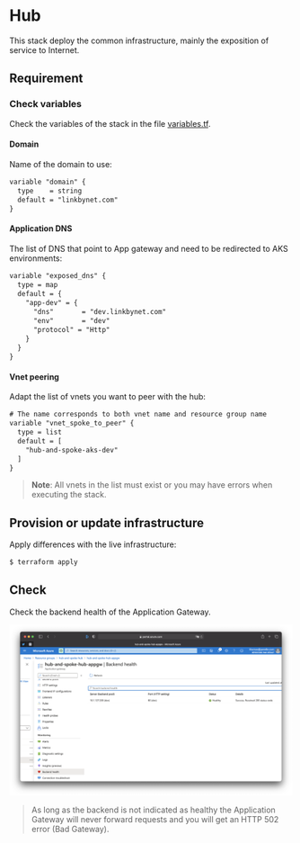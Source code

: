 # Hub

This stack deploy the common infrastructure, mainly the exposition of service to Internet.

## Requirement

### Check variables

Check the variables of the stack in the file [variables.tf](./variables.tf).

#### Domain

Name of the domain to use:

```hcl
variable "domain" {
  type    = string
  default = "linkbynet.com"
}
```

#### Application DNS

The list of DNS that point to App gateway and need to be redirected to AKS environments:

```hcl
variable "exposed_dns" {
  type = map
  default = {
    "app-dev" = {
      "dns"       = "dev.linkbynet.com"
      "env"       = "dev"
      "protocol" = "Http"
    }
  }
}
```

#### Vnet peering

Adapt the list of vnets you want to peer with the hub:

```hcl
# The name corresponds to both vnet name and resource group name
variable "vnet_spoke_to_peer" {
  type = list
  default = [
    "hub-and-spoke-aks-dev"
  ]
}
```

> **Note**: All vnets in the list must exist or you may have errors when executing the stack.

## Provision or update infrastructure

Apply differences with the live infrastructure:

```bash
$ terraform apply
```

## Check

Check the backend health of the Application Gateway.

![backend](../../docs/img/appgw_backend.png)

> As long as the backend is not indicated as healthy the Application Gateway will never forward requests and you will get an HTTP 502 error (Bad Gateway).
